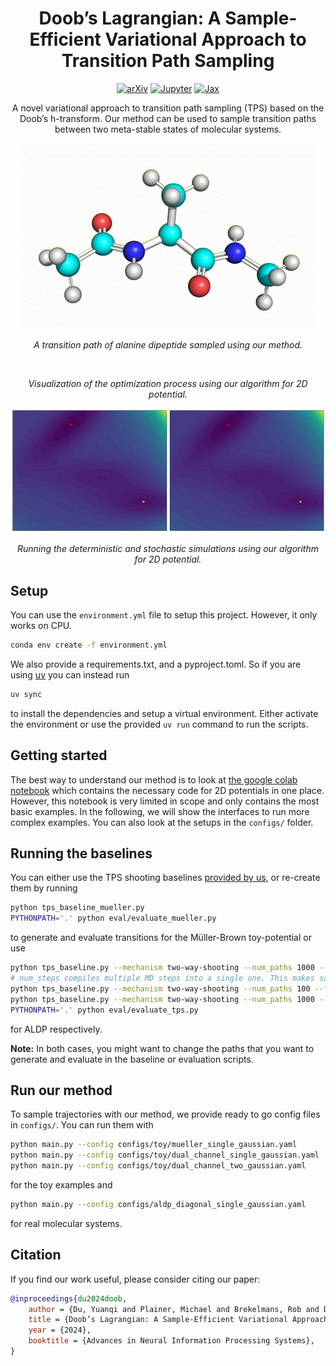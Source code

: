 <h1 align="center">Doob’s Lagrangian: A Sample-Efficient Variational Approach to Transition Path Sampling</h1>
<p align="center">
<a href="https://arxiv.org/abs/2410.07974"><img src="https://img.shields.io/badge/arXiv-b31b1b?style=for-the-badge&logo=arxiv" alt="arXiv"/></a>
<!-- <a href="https://github.com/plainerman/variational-doob"><img src="https://img.shields.io/badge/python-3670A0?style=for-the-badge&logo=python&logoColor=ffdd54" alt="Python"/></a> -->
<a href="https://colab.research.google.com/drive/1FcmEbec06cH4yk0t8vOIt8r1Gm-VjQZ0?usp=sharing"><img src="https://img.shields.io/badge/Colab-e37e3d.svg?style=for-the-badge&logo=googlecolab&logoColor=white" alt="Jupyter"/></a>
<a href="https://github.com/jax-ml/jax"><img src="https://img.shields.io/badge/library-JAX-5f0964?style=for-the-badge" alt="Jax"/></a>
</p>
<p align="center">
A novel variational approach to transition path sampling (TPS) based on the Doob’s h-transform. Our method can be used to sample transition paths between two meta-stable states of molecular systems.
</p>
<p align="center">
<img src="visualizations/aldp.gif" alt="Visualization of alanine dipeptide transitioning between two meta-stable states"/>
</p>
<p align="center">
<i>A transition path of alanine dipeptide sampled using our method.</i>
</p>

<p align="center">
<img src="visualizations/training-optimized.gif" alt=""/>
</p>
<p align="center">
<i>Visualization of the optimization process using our algorithm for 2D potential.</i>
</p>

<p align="center">
<img src="visualizations/simulation-optimized.gif" alt=""/>
</p>
<p align="center">
<i>Running the deterministic and stochastic simulations using our algorithm for 2D potential.</i>
</p>

## Setup

You can use the `environment.yml` file to setup this project. However, it only works on CPU.
```bash
conda env create -f environment.yml
```

We also provide a requirements.txt, and a pyproject.toml. So if you are using [uv](https://github.com/astral-sh/uv) you can instead run

```bash
uv sync
```

to install the dependencies and setup a virtual environment. Either activate the environment or use the provided `uv run` command to run the scripts.

## Getting started

The best way to understand our method is to look at [the google colab notebook](https://colab.research.google.com/drive/1FcmEbec06cH4yk0t8vOIt8r1Gm-VjQZ0?usp=sharing) which contains the necessary code for 2D potentials in one place. 
However, this notebook is very limited in scope and only contains the most basic examples. In the following, we will show the interfaces to run more complex examples. You can also look at the setups in the `configs/` folder.

## Running the baselines
You can either use the TPS shooting baselines [provided by us](https://github.com/plainerman/variational-doob/releases/tag/camera-ready), or re-create them by running

```bash
python tps_baseline_mueller.py
PYTHONPATH='.' python eval/evaluate_mueller.py
```

to generate and evaluate transitions for the Müller-Brown toy-potential or use

```bash
python tps_baseline.py --mechanism two-way-shooting --num_paths 1000 --states phi-psi
# num_steps compiles multiple MD steps into a single one. This makes sampling faster but increases startup time. Only really worth it for long running simulations
python tps_baseline.py --mechanism two-way-shooting --num_paths 100 --fixed_length 1000 --states phi-psi --num_steps 50
python tps_baseline.py --mechanism two-way-shooting --num_paths 1000 --states rmsd
PYTHONPATH='.' python eval/evaluate_tps.py
```

for ALDP respectively. 

**Note:** In both cases, you might want to change the paths that you want to generate and evaluate in the baseline or evaluation scripts.

## Run our method
To sample trajectories with our method, we provide ready to go config files in `configs/`. You can run them with

```bash
python main.py --config configs/toy/mueller_single_gaussian.yaml
python main.py --config configs/toy/dual_channel_single_gaussian.yaml
python main.py --config configs/toy/dual_channel_two_gaussian.yaml
```

for the toy examples and

```bash
python main.py --config configs/aldp_diagonal_single_gaussian.yaml
```

for real molecular systems.

## Citation
If you find our work useful, please consider citing our paper:

```bibtex
@inproceedings{du2024doob,
	author = {Du, Yuanqi and Plainer, Michael and Brekelmans, Rob and Duan, Chenru and No{\'e}, Frank and Gomes, Carla P. and Aspuru-Guzik, Al{\'a}n and Neklyudov, Kirill},
	title = {Doob’s Lagrangian: A Sample-Efficient Variational Approach to Transition Path Sampling},
	year = {2024},
	booktitle = {Advances in Neural Information Processing Systems},
}
```
